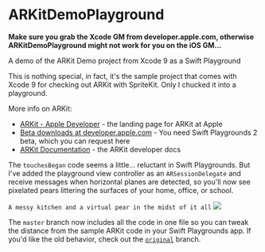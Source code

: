 # ARKitDemoPlayground

**Make sure you grab the Xcode GM from developer.apple.com, otherwise ARKitDemoPlayground might not work for you on the iOS GM...**

A demo of the ARKit Demo project from Xcode 9 as a Swift Playground

This is nothing special, in fact, it's the sample project that comes with Xcode 9 for checking out ARKit with SpriteKit. Only I chucked it into a playground.

More info on ARKit:
* [ARKit - Apple Developer](https://developer.apple.com/arkit/) - the landing page for ARKit at Apple
* [Beta downloads at developer.apple.com](https://developer.apple.com/download/) - You need Swift Playgrounds 2 beta, which you can request here 
* [ARKit Documentation](https://developer.apple.com/documentation/arkit) - the ARKit developer docs


The `touchesBegan` code seems a little... reluctant in Swift Playgrounds. But I've added the playground view controller as an `ARSessionDelegate` and receive messages when horizontal planes are detected, so you'll now see pixelated pears littering the surfaces of your home, office, or school.

`A messy kitchen and a virtual pear in the midst of it all`
![](http://www.wickedpearprogramming.com/w/wp-content/uploads/2017/06/IMG_584809A41BBF-1.jpg)

The `master` branch now includes all the code in one file so you can tweak the distance from the sample ARKit code in your Swift Playgrounds app. If you'd like the old behavior, check out the [`original`](https://github.com/mhanlon/ARKitDemoPlayground/tree/original) branch.
